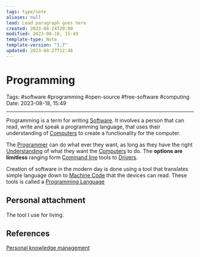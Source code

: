 ```yaml
---
tags: type/note
aliases: null
lead: Lead paragraph goes here
created: 2023-08-24T20:00
modified: 2023-08-18, 15:49
template-type: Note
template-version: "1.7"
updated: 2023-08-27T12:48
---
```


# Programming

Tags: #software #programming #open-source #free-software #computing 
Date: 2023-08-18, 15:49

---

Programming is a term for writing [Software](Software.md). It involves a person that can read, write and speak a programming language, that uses their understanding of [Computers](Computers) to create a functionality for the computer. 

The [Programmer](Programmer) can do what ever they want, as long as they have the right [Understanding](Understanding) of what they want the [ Computers](Computer%20) to do. The **options are limitless** ranging form [Command line](Command%20line) tools to [Drivers](Drivers). 

Creation of software in the modern day is done using a tool that translates simple language down to [Machine Code](Machine%20Code) that the devices can read. These tools is called a [Programming Language](Programming%20Language.md)

## Personal attachment 

The tool I use for living.

## References

[Personal knowledge management](Personal%20knowledge%20management.md)
